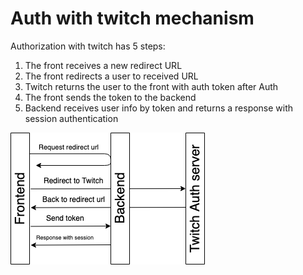 # Auth with twitch mechanism

Authorization with twitch has 5 steps:

1. The front receives a new redirect URL
1. The front redirects a user to received URL
1. Twitch returns the user to the front with auth token after Auth
1. The front sends the token to the backend
1. Backend receives user info by token and returns a response with session authentication

![Auth process](./fronted-auth-steps.png)
